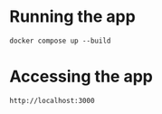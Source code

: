 # Running the app

```
docker compose up --build
```

# Accessing the app

```
http://localhost:3000
```

